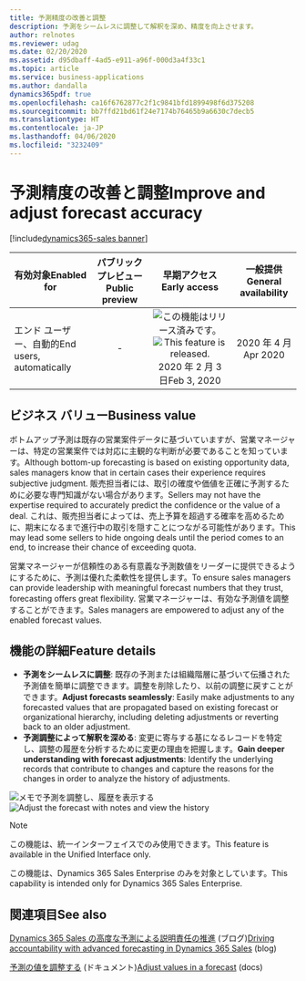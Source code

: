 ```yaml
---
title: 予測精度の改善と調整
description: 予測をシームレスに調整して解釈を深め、精度を向上させます。
author: relnotes
ms.reviewer: udag
ms.date: 02/20/2020
ms.assetid: d95dbaff-4ad5-e911-a96f-000d3a4f33c1
ms.topic: article
ms.service: business-applications
ms.author: dandalla
dynamics365pdf: true
ms.openlocfilehash: ca16f6762877c2f1c9841bfd1899498f6d375208
ms.sourcegitcommit: bb7ffd21bd61f24e7174b76465b9a6630c7decb5
ms.translationtype: HT
ms.contentlocale: ja-JP
ms.lasthandoff: 04/06/2020
ms.locfileid: "3232409"
---
```

# <a name="improve-and-adjust-forecast-accuracy"></a><span data-ttu-id="3e5db-103">予測精度の改善と調整</span><span class="sxs-lookup"><span data-stu-id="3e5db-103">Improve and adjust forecast accuracy</span></span>
[!include[dynamics365-sales banner](../includes/dynamics365-sales.md)]

| <span data-ttu-id="3e5db-104">有効対象</span><span class="sxs-lookup"><span data-stu-id="3e5db-104">Enabled for</span></span>    |  <span data-ttu-id="3e5db-105">パブリック プレビュー</span><span class="sxs-lookup"><span data-stu-id="3e5db-105">Public preview</span></span> | <span data-ttu-id="3e5db-106">早期アクセス</span><span class="sxs-lookup"><span data-stu-id="3e5db-106">Early access</span></span> | <span data-ttu-id="3e5db-107">一般提供</span><span class="sxs-lookup"><span data-stu-id="3e5db-107">General availability</span></span> | 
| ---------- | :----------: |:----------: |:----------: |
|<span data-ttu-id="3e5db-108">エンド ユーザー、自動的</span><span class="sxs-lookup"><span data-stu-id="3e5db-108">End users, automatically</span></span>|-|<span data-ttu-id="3e5db-109">![この機能はリリース済みです。](/dynamics365-release-plan/media/green-checkmark.png "この機能はリリース済みです。")</span><span class="sxs-lookup"><span data-stu-id="3e5db-109">![This feature is released.](/dynamics365-release-plan/media/green-checkmark.png "This feature is released.")</span></span> <span data-ttu-id="3e5db-110">2020 年 2 月 3 日</span><span class="sxs-lookup"><span data-stu-id="3e5db-110">Feb 3, 2020</span></span>| <span data-ttu-id="3e5db-111">2020 年 4 月</span><span class="sxs-lookup"><span data-stu-id="3e5db-111">Apr 2020</span></span>|


## <a name="business-value"></a><span data-ttu-id="3e5db-112">ビジネス バリュー</span><span class="sxs-lookup"><span data-stu-id="3e5db-112">Business value</span></span>
<!-- bv start -->
<span data-ttu-id="3e5db-113">ボトムアップ予測は既存の営業案件データに基づいていますが、営業マネージャーは、特定の営業案件では対応に主観的な判断が必要であることを知っています。</span><span class="sxs-lookup"><span data-stu-id="3e5db-113">Although bottom-up forecasting is based on existing opportunity data, sales managers know that in certain cases their experience requires subjective judgment.</span></span> <span data-ttu-id="3e5db-114">販売担当者には、取引の確度や価値を正確に予測するために必要な専門知識がない場合があります。</span><span class="sxs-lookup"><span data-stu-id="3e5db-114">Sellers may not have the expertise required to accurately predict the confidence or the value of a deal.</span></span> <span data-ttu-id="3e5db-115">これは、販売担当者によっては、売上予算を超過する確率を高めるために、期末になるまで進行中の取引を隠すことにつながる可能性があります。</span><span class="sxs-lookup"><span data-stu-id="3e5db-115">This may lead some sellers to hide ongoing deals until the period comes to an end, to increase their chance of exceeding quota.</span></span>  

<span data-ttu-id="3e5db-116">営業マネージャーが信頼性のある有意義な予測数値をリーダーに提供できるようにするために、予測は優れた柔軟性を提供します。</span><span class="sxs-lookup"><span data-stu-id="3e5db-116">To ensure sales managers can provide leadership with meaningful forecast numbers that they trust, forecasting offers great flexibility.</span></span> <span data-ttu-id="3e5db-117">営業マネージャーは、有効な予測値を調整することができます。</span><span class="sxs-lookup"><span data-stu-id="3e5db-117">Sales managers are empowered to adjust any of the enabled forecast values.</span></span>
<!-- bv end -->



## <a name="feature-details"></a><span data-ttu-id="3e5db-118">機能の詳細</span><span class="sxs-lookup"><span data-stu-id="3e5db-118">Feature details</span></span>
<!--feature detail start -->
- <span data-ttu-id="3e5db-119">**予測をシームレスに調整**: 既存の予測または組織階層に基づいて伝播された予測値を簡単に調整できます。調整を削除したり、以前の調整に戻すことができます。</span><span class="sxs-lookup"><span data-stu-id="3e5db-119">**Adjust forecasts seamlessly**: Easily make adjustments to any forecasted values that are propagated based on existing forecast or organizational hierarchy, including deleting adjustments or reverting back to an older adjustment.</span></span>
- <span data-ttu-id="3e5db-120">**予測調整によって解釈を深める**: 変更に寄与する基になるレコードを特定し、調整の履歴を分析するために変更の理由を把握します。</span><span class="sxs-lookup"><span data-stu-id="3e5db-120">**Gain deeper understanding with forecast adjustments**: Identify the underlying records that contribute to changes and capture the reasons for the changes in order to analyze the history of adjustments.</span></span>
<!--feature detail end -->

<span data-ttu-id="3e5db-121">![メモで予測を調整し、履歴を表示する](media/forecasting_adjustment.png "メモで予測を調整し、履歴を表示する")</span><span class="sxs-lookup"><span data-stu-id="3e5db-121">![Adjust the forecast with notes and view the history](media/forecasting_adjustment.png "Adjust the forecast with notes and view the history")</span></span>
<!-- Picture 1 -->

> [!NOTE]
> <span data-ttu-id="3e5db-122">この機能は、統一インターフェイスでのみ使用できます。</span><span class="sxs-lookup"><span data-stu-id="3e5db-122">This feature is available in the Unified Interface only.</span></span> 
>
> <span data-ttu-id="3e5db-123">この機能は、Dynamics 365 Sales Enterprise のみを対象としています。</span><span class="sxs-lookup"><span data-stu-id="3e5db-123">This capability is intended only for Dynamics 365 Sales Enterprise.</span></span>







## <a name="see-also"></a><span data-ttu-id="3e5db-124">関連項目</span><span class="sxs-lookup"><span data-stu-id="3e5db-124">See also</span></span>


<!--blog start-->
<span data-ttu-id="3e5db-125">[Dynamics 365 Sales の高度な予測による説明責任の推進](https://aka.ms/forecasting.blog) (ブログ)</span><span class="sxs-lookup"><span data-stu-id="3e5db-125">[Driving accountability with advanced forecasting in Dynamics 365 Sales](https://aka.ms/forecasting.blog) (blog)</span></span>
<!--blog end-->



<!--docs start-->
<span data-ttu-id="3e5db-126">[予測の値を調整する](https://docs.microsoft.com/dynamics365/sales-enterprise/adjust-values-in-forecast) (ドキュメント)</span><span class="sxs-lookup"><span data-stu-id="3e5db-126">[Adjust values in a forecast](https://docs.microsoft.com/dynamics365/sales-enterprise/adjust-values-in-forecast) (docs)</span></span>
<!--docs end-->

